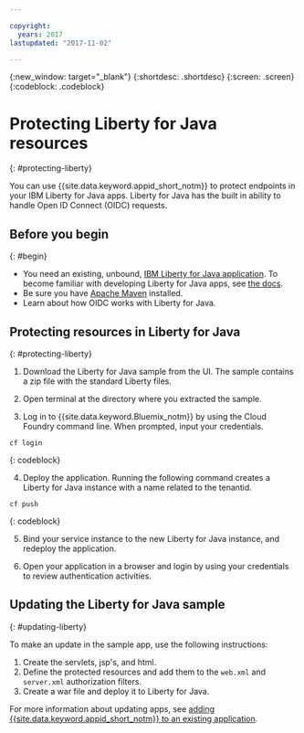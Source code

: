 ```yaml
---

copyright:
  years: 2017
lastupdated: "2017-11-02"

---
```

{:new_window: target="_blank"}
{:shortdesc: .shortdesc}
{:screen: .screen}
{:codeblock: .codeblock}

# Protecting Liberty for Java resources
{: #protecting-liberty}

You can use {{site.data.keyword.appid_short_notm}} to protect endpoints in your IBM Liberty for Java apps. Liberty for Java has the built in ability to handle Open ID Connect (OIDC) requests.

## Before you begin
{: #begin}

* You need an existing, unbound, [IBM Liberty for Java application](https://console.bluemix.net/catalog/starters/liberty-for-java). To become familiar with developing Liberty for Java apps, see [the docs](/docs/runtimes/liberty/index.html).
* Be sure you have [Apache Maven](https://maven.apache.org/download.cgi) installed.
* Learn about how OIDC works with Liberty for Java.

## Protecting resources in Liberty for Java
{: #protecting-liberty}

1. Download the Liberty for Java sample from the UI. The sample contains a zip file with the standard Liberty files.

2. Open terminal at the directory where you extracted the sample.

3. Log in to {{site.data.keyword.Bluemix_notm}} by using the Cloud Foundry command line. When prompted, input your credentials.

  ```
  cf login
  ```
  {: codeblock}

4. Deploy the application. Running the following command creates a Liberty for Java instance with a name related to the tenantid.

  ```
  cf push
  ```
  {: codeblock}

5. Bind your service instance to the new Liberty for Java instance, and redeploy the application.

6. Open your application in a browser and login by using your credentials to review authentication activities.


## Updating the Liberty for Java sample
{: #updating-liberty}

To make an update in the sample app, use the following instructions:

1. Create the servlets, jsp's, and html.
2. Define the protected resources and add them to the `web.xml` and `server.xml` authorization filters.
3. Create a war file and deploy it to Liberty for Java.

For more information about updating apps, see [adding {{site.data.keyword.appid_short_notm}} to an existing application](/docs/services/appid/existing.html#existing-liberty).
